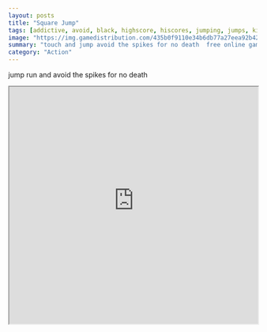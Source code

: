 ```yaml
---
layout: posts
title: "Square Jump"
tags: [addictive, avoid, black, highscore, hiscores, jumping, jumps, kids, score, white, jumper, casual, arcade, free, online, games, oyna, game, free, games, play, play, games]
image: "https://img.gamedistribution.com/435b0f9110e34b6db77a27eea92b42da-512x512.jpeg"
summary: "touch and jump avoid the spikes for no death  free online games oyna game free games play play games"
category: "Action"
---
```


jump run and avoid the spikes for no death

<iframe width="100%" height="480px;" src="https://html5.gamedistribution.com/435b0f9110e34b6db77a27eea92b42da/"></iframe>